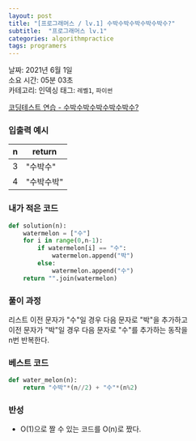 ```yaml
---
layout: post
title: "[프로그래머스 / lv.1] 수박수박수박수박수박수?"
subtitle:  "프로그래머스 lv.1"
categories: algorithmpractice
tags: programers
---
```


날짜: 2021년 6월 1일  
소요 시간: 05분 03초  
카테고리: 인덱싱 
태그: `레벨1`, `파이썬`  


[코딩테스트 연습 - 수박수박수박수박수박수?](https://programmers.co.kr/learn/courses/30/lessons/12922)

### 입출력 예시  

|n|return|
|---|---|
|3|"수박수"|
|4|"수박수박"|  
  
  
### 내가 적은 코드

```python
def solution(n):
    watermelon = ["수"]
    for i in range(0,n-1):
        if watermelon[i] == "수":
            watermelon.append("박")
        else:
            watermelon.append("수")
    return "".join(watermelon)
```

### 풀이 과정  
  
리스트 이전 문자가 "수"일 경우 다음 문자로 "박"을 추가하고  
이전 문자가 "박"일 경우 다음 문자로 "수"를 추가하는 동작을  
n번 반복한다.  
  
### 베스트 코드

```python
def water_melon(n):
    return "수박"*(n//2) + "수"*(n%2)
```

### 반성
- O(1)으로 짤 수 있는 코드를 O(n)로 짰다.
  


